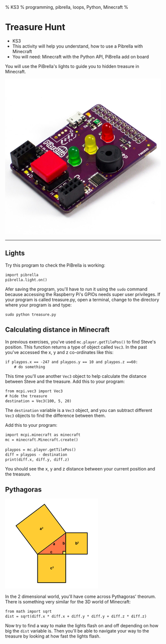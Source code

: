 % KS3
% programming, pibrella, loops, Python, Minecraft
%

# Treasure Hunt

* KS3
* This activity will help you understand, how to use a Pibrella with Minecraft
* You will need: Minecraft with the Python API, PiBrella add on board

You will use the PiBrella's lights to guide you to hidden treasure in Minecraft.

![pibrella](pibrella.jpg)

----

## Lights

Try this program to check the PiBrella is working:

~~~ { .python }
import pibrella
pibrella.light.on()
~~~

Afer saving the program, you'll have to run it using the `sudo` command because
accessing the Raspberry Pi's GPIOs needs super user privileges. If your program
is called treasure.py, open a terminal, change to the directory where your
program is and type:

    sudo python treasure.py

## Calculating distance in Minecraft

In previous exercises, you've used `mc.player.getTilePos()` to find Steve's
position. This function returns a type of object called `Vec3`. In the past
you've accessed the x, y and z co-ordinates like this:

	if playpos.x == -247 and playpos.y == 10 and playpos.z ==60:
        # do something

This time you'll use another `Vec3` object to help calculate the distance
between Steve and the treasure. Add this to your program:

~~~ { .python }
from mcpi.vec3 import Vec3
# hide the treasure
destination = Vec3(100, 5, 20)
~~~

The `destination` variable is a `Vec3` object, and you can subtract different
`Vec3` objects to find the difference between them.

Add this to your program:

~~~ { .python }
import mcpi.minecraft as minecraft
mc = minecraft.Minecraft.create()

playpos = mc.player.getTilePos()
diff = playpos - destination
print(diff.x, diff.y, diff.z)
~~~

You should see the x, y and z distance between your current position and the
treasure.

## Pythagoras

![pythag](pythag.png)

In the 2 dimensional world, you'll have come across Pythagoras' theorum. There
is something very similar for the 3D world of Minecraft:

    from math import sqrt
	dist = sqrt(diff.x * diff.x + diff.y * diff.y + diff.z * diff.z)

Now try to find a way to make the lights flash on and off depending on how
big the `dist` variable is. Then you'll be able to navigate your way to the
treasure by looking at how fast the lights flash.
